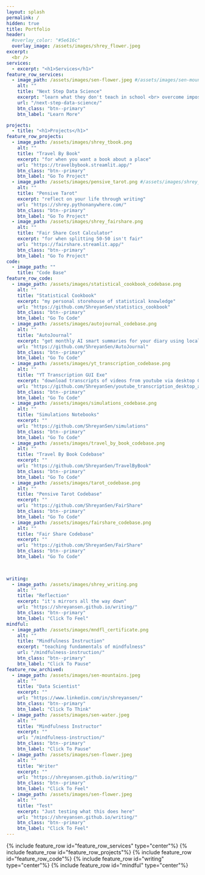 ```yaml
---
layout: splash
permalink: /
hidden: true
title: Portfolio
header:
  #overlay_color: "#5e616c"
  overlay_image: /assets/images/shrey_flower.jpeg
excerpt: 
  <br />
services:
  - excerpt: "<h1>Services</h1>"  
feature_row_services:
  - image_path: /assets/images/sen-flower.jpeg #/assets/images/sen-mountains.jpeg
    alt: ""
    title: "Next Step Data Science"
    excerpt: "learn what they don't teach in school <br> overcome imposter syndrome <br> discover mindful coding"
    url: "/next-step-data-science/"
    btn_class: "btn--primary"
    btn_label: "Learn More"

projects:
  - title: "<h1>Projects</h1>"
feature_row_projects:
  - image_path: /assets/images/shrey_tbook.png
    alt: ""
    title: "Travel By Book"
    excerpt: "for when you want a book about a place"
    url: "https://travelbybook.streamlit.app/"
    btn_class: "btn--primary"
    btn_label: "Go To Project"
  - image_path: /assets/images/pensive_tarot.png #/assets/images/shrey_fairshare.png
    alt: ""
    title: "Pensive Tarot"
    excerpt: "reflect on your life through writing"
    url: "https://shrey.pythonanywhere.com/"
    btn_class: "btn--primary"
    btn_label: "Go To Project"
  - image_path: /assets/images/shrey_fairshare.png
    alt: ""
    title: "Fair Share Cost Calculator"
    excerpt: "for when splitting 50-50 isn't fair"
    url: "https://fairshare.streamlit.app/"
    btn_class: "btn--primary"
    btn_label: "Go To Project"  
code:
  - image_path: ""
    title: "Code Base"   
feature_row_code:
  - image_path: /assets/images/statistical_cookbook_codebase.png
    alt: ""
    title: "Statistical Cookbook"
    excerpt: "my personal storehouse of statistical knowledge"
    url: "https://github.com/ShreyanSen/statistics_cookbook"
    btn_class: "btn--primary"
    btn_label: "Go To Code" 
  - image_path: /assets/images/autojournal_codebase.png
    alt: ""
    title: "AutoJournal"
    excerpt: "get monthly AI smart summaries for your diary using local llms (don't send it to the cloud!)"
    url: "https://github.com/ShreyanSen/AutoJournal"
    btn_class: "btn--primary"
    btn_label: "Go To Code" 
  - image_path: /assets/images/yt_transcription_codebase.png
    alt: ""
    title: "YT Transcription GUI Exe"
    excerpt: "download transcripts of videos from youtube via desktop GUI run from .exe equivalent"
    url: "https://github.com/ShreyanSen/youtube_transcription_desktop_app"
    btn_class: "btn--primary"
    btn_label: "Go To Code" 
  - image_path: /assets/images/simulations_codebase.png
    alt: ""
    title: "Simulations Notebooks"
    excerpt: ""
    url: "https://github.com/ShreyanSen/simulations"
    btn_class: "btn--primary"
    btn_label: "Go To Code" 
  - image_path: /assets/images/travel_by_book_codebase.png
    alt: ""
    title: "Travel By Book Codebase"
    excerpt: ""
    url: "https://github.com/ShreyanSen/TravelByBook"
    btn_class: "btn--primary"
    btn_label: "Go To Code"
  - image_path: /assets/images/tarot_codebase.png
    alt: ""
    title: "Pensive Tarot Codebase"
    excerpt: ""
    url: "https://github.com/ShreyanSen/FairShare"
    btn_class: "btn--primary"
    btn_label: "Go To Code"
  - image_path: /assets/images/fairshare_codebase.png
    alt: ""
    title: "Fair Share Codebase"
    excerpt: ""
    url: "https://github.com/ShreyanSen/FairShare"
    btn_class: "btn--primary"
    btn_label: "Go To Code"  
  


writing:
  - image_path: /assets/images/shrey_writing.png
    alt: ""
    title: "Reflection"
    excerpt: "it's mirrors all the way down"
    url: "https://shreyansen.github.io/writing/"
    btn_class: "btn--primary"
    btn_label: "Click To Feel"
mindful:
  - image_path: /assets/images/mndfl_certificate.png
    alt: ""
    title: "Mindfulness Instruction"
    excerpt: "teaching fundamentals of mindfulness"
    url: "/mindfulness-instruction/"
    btn_class: "btn--primary"
    btn_label: "Click To Pause"
feature_row_archived:
  - image_path: /assets/images/sen-mountains.jpeg
    alt: ""
    title: "Data Scientist"
    excerpt: ""
    url: "https://www.linkedin.com/in/shreyansen/"
    btn_class: "btn--primary"
    btn_label: "Click To Think"
  - image_path: /assets/images/sen-water.jpeg
    alt: ""
    title: "Mindfulness Instructor"
    excerpt: ""
    url: "/mindfulness-instruction/"
    btn_class: "btn--primary"
    btn_label: "Click To Pause"
  - image_path: /assets/images/sen-flower.jpeg
    alt: ""
    title: "Writer"
    excerpt: ""
    url: "https://shreyansen.github.io/writing/"
    btn_class: "btn--primary"
    btn_label: "Click To Feel"  
  - image_path: /assets/images/sen-flower.jpeg
    alt: ""
    title: "Test"
    excerpt: "Just testing what this does here"
    url: "https://shreyansen.github.io/writing/"
    btn_class: "btn--primary"
    btn_label: "Click To Feel" 
---
```


<!---
dropped lines: 
{% include feature_row id="services" type="center" %}
{% include feature_row id="projects" type="center" %}

-->
{% include feature_row id="feature_row_services" type="center"%}
{% include feature_row id="feature_row_projects"%}
{% include feature_row id="feature_row_code"%}
{% include feature_row id="writing" type="center"%}
{% include feature_row id="mindful" type="center"%}



